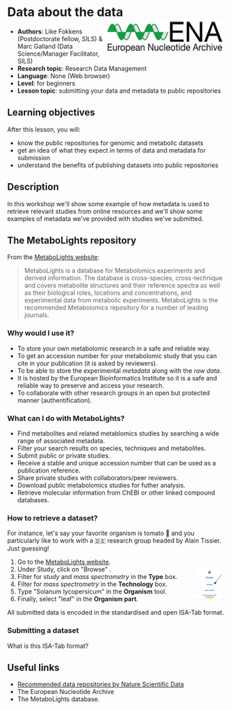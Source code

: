 # Data about the data <a href='https://www.ebi.ac.uk/ena'><img src='../../img/ENA-logo.png' align="right" height="80" /></a>  
 - **Authors**: Like Fokkens (Postdoctorate fellow, SILS) & Marc Galland (Data Science/Manager Facilitator, SILS)
 - **Research topic**: Research Data Management
 - **Language**: None (Web browser)
 - **Level**: for beginners
 - **Lesson topic**: submitting your data and metadata to public repositories

## Learning objectives
After this lesson, you will:
- know the public repositories for genomic and metabolic datasets
- get an idea of what they expect in terms of data and metadata for submission
- understand the benefits of publishing datasets into public repositories

## Description
In this workshop we'll show some example of how metadata is used to retrieve relevant studies from online resources and we'll show some examples of metadata we've provided with studies we've submitted.


## The MetaboLights repository
From the [MetaboLights website](https://www.ebi.ac.uk/metabolights/):
> MetaboLights is a database for Metabolomics experiments and derived information. The database is cross-species, cross-technique and covers metabolite structures and their reference spectra as well as their biological roles, locations and concentrations, and experimental data from metabolic experiments.
MetaboLights is the recommended Metabolomics repository for a number of leading journals.

### Why would I use it?
- To store your own metabolomic research in a safe and reliable way.
- To get an accession number for your metabolomic study that you can cite in your publication (it is asked by reviewers).
- To be able to store the experimental _metadata_ along with the _raw data_.
- It is hosted by the European Bioinformatics Institute so it is a safe and reliable way to preserve and access your research.
- To collaborate with other research groups in an open but protected manner (authentification).

### What can I do with MetaboLights?
- Find metabolites and related metablomics studies by searching a wide range of associated metadata.
- Filter your search results on species, techniques and metabolites.
- Submit public or private studies.
- Receive a stable and unique accession number that can be used as a publication reference.
- Share private studies with collaborators/peer reviewers.
- Download public metabolomics studies for futher analysis.
- Retrieve molecular information from ChEBI or other linked compound databases.

### How to retrieve a dataset?
For instance, let's say your favorite organism is tomato :tomato: and you particularly like to work with a :de: research group headed by Alain Tissier. Just guessing!     
1. Go to the [MetaboLights website](https://www.ebi.ac.uk/metabolights/).
2. Under Study, click on "Browse" <img src='../../img/metabolights-browse.png' align="right" height="80" /></a>.
3. Filter for _study_ and _mass spectrometry_ in the __Type__ box.
4. Filter for _mass spectrometry_ in the __Technology__ box.
5. Type "Solanum lycopersicum" in the __Organism__ tool.
6. Finally, select "leaf" in the __Organism part__.

All submitted data is encoded in the standardised and open ISA-Tab format.

### Submitting a dataset
What is this ISA-Tab format?




## Useful links
* [Recommended data repositories by Nature Scientific Data](https://www.nature.com/sdata/policies/repositories)
* The European Nucleotide Archive
* The MetaboLights database.
